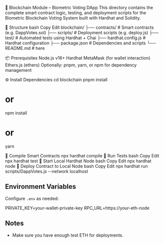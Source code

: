 🔗 Blockchain Module – Biometric Voting DApp
This directory contains the complete smart contract logic, testing, and deployment scripts for the Biometric Blockchain Voting System built with Hardhat and Solidity.

📁 Structure
bash
Copy
Edit
blockchain/
├── contracts/          # Smart contracts (e.g. DappVotes.sol)
├── scripts/            # Deployment scripts (e.g. deploy.js)
├── test/               # Automated tests using Hardhat + Chai
├── hardhat.config.js   # Hardhat configuration
├── package.json        # Dependencies and scripts
└── README.md           # here

📦 Prerequisites
Node.js v16+
Hardhat
MetaMask (for wallet interaction)
Ethers.js (ethers)
Optionally: pnpm, yarn, or npm for dependency management

⚙️ Install Dependencies
cd blockchain
pnpm install
# or
npm install
# or
yarn

🔨 Compile Smart Contracts
npx hardhat compile
🧪 Run Tests
bash
Copy
Edit
npx hardhat test
🧱 Start Local Hardhat Node
bash
Copy
Edit
npx hardhat node
🚀 Deploy Contract to Local Node
bash
Copy
Edit
npx hardhat run scripts/DappVotes.js --network localhost

## Environment Variables
Configure `.env` as needed:

PRIVATE_KEY=your-wallet-private-key
RPC_URL=https://your-eth-node

## Notes
- Make sure you have enough test ETH for deployments.
